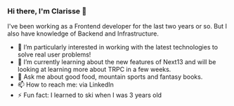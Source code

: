 ### Hi there, I'm Clarisse 👋

I've been working as a Frontend developer for the last two years or so. But I also have knowledge of Backend and Infrastructure.

- 🔭 I’m particularly interested in working with the latest technologies to solve real user problems!
- 🌱 I’m currently learning about the new features of Next13 and will be looking at learning more about TRPC in a few weeks.
- 💬 Ask me about good food, mountain sports and fantasy books.
- 📫 How to reach me: via LinkedIn
- ⚡ Fun fact: I learned to ski when I was 3 years old

